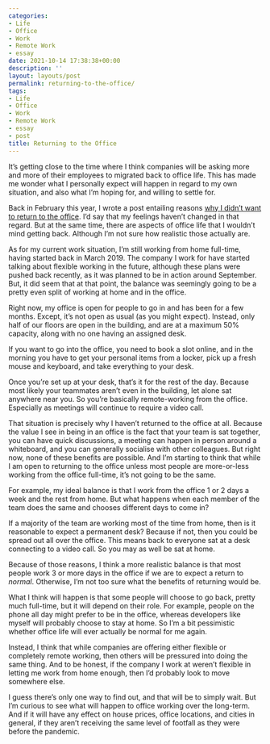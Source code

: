 ```yaml
---
categories:
- Life
- Office
- Work
- Remote Work
- essay
date: 2021-10-14 17:38:38+00:00
description: ''
layout: layouts/post
permalink: returning-to-the-office/
tags:
- Life
- Office
- Work
- Remote Work
- essay
- post
title: Returning to the Office
---
```


It’s getting close to the time where I think companies will be asking more and more of their employees to migrated back to office life. This has made me wonder what I personally expect will happen in regard to my own situation, and also what I’m hoping for, and willing to settle for.

Back in February this year, I wrote a post entailing reasons [why I didn’t want to return to the office](https://chrishannah.me/why-i-dont-want-to-go-back-to-work/). I’d say that my feelings haven’t changed in that regard. But at the same time, there are aspects of office life that I wouldn’t mind getting back. Although I’m not sure how realistic those actually are.

As for my current work situation, I’m still working from home full-time, having started back in March 2019. The company I work for have started talking about flexible working in the future, although these plans were pushed back recently, as it was planned to be in action around September. But, it did seem that at that point, the balance was seemingly going to be a pretty even split of working at home and in the office.

Right now, my office is open for people to go in and has been for a few months. Except, it’s not open as usual (as you might expect). Instead, only half of our floors are open in the building, and are at a maximum 50% capacity, along with no one having an assigned desk.

If you want to go into the office, you need to book a slot online, and in the morning you have to get your personal items from a locker, pick up a fresh mouse and keyboard, and take everything to your desk.

Once you’re set up at your desk, that’s it for the rest of the day. Because most likely your teammates aren’t even in the building, let alone sat anywhere near you. So you’re basically remote-working from the office. Especially as meetings will continue to require a video call.

That situation is precisely why I haven’t returned to the office at all. Because the value I see in being in an office is the fact that your team is sat together, you can have quick discussions, a meeting can happen in person around a whiteboard, and you can generally socialise with other colleagues. But right now, none of these benefits are possible. And I’m starting to think that while I am open to returning to the office unless most people are more-or-less working from the office full-time, it’s not going to be the same.

For example, my ideal balance is that I work from the office 1 or 2 days a week and the rest from home. But what happens when each member of the team does the same and chooses different days to come in?

If a majority of the team are working most of the time from home, then is it reasonable to expect a permanent desk? Because if not, then you could be spread out all over the office. This means back to everyone sat at a desk connecting to a video call. So you may as well be sat at home.

Because of those reasons, I think a more realistic balance is that most people work 3 or more days in the office if we are to expect a return to _normal_. Otherwise, I’m not too sure what the benefits of returning would be.

What I think will happen is that some people will choose to go back, pretty much full-time, but it will depend on their role. For example, people on the phone all day might prefer to be in the office, whereas developers like myself will probably choose to stay at home. So I’m a bit pessimistic whether office life will ever actually be normal for me again.

Instead, I think that while companies are offering either flexible or completely remote working, then others will be pressured into doing the same thing. And to be honest, if the company I work at weren’t flexible in letting me work from home enough, then I’d probably look to move somewhere else.

I guess there’s only one way to find out, and that will be to simply wait. But I’m curious to see what will happen to office working over the long-term. And if it will have any effect on house prices, office locations, and cities in general, if they aren’t receiving the same level of footfall as they were before the pandemic.